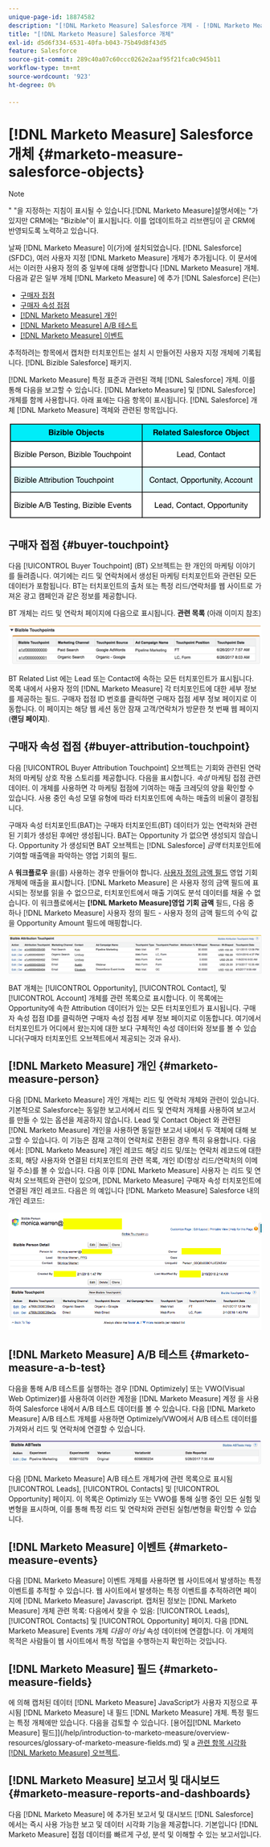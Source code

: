 ```yaml
---
unique-page-id: 18874582
description: "[!DNL Marketo Measure] Salesforce 개체 - [!DNL Marketo Measure]"
title: "[!DNL Marketo Measure] Salesforce 개체"
exl-id: d5d6f334-6531-40fa-b043-75b49d8f43d5
feature: Salesforce
source-git-commit: 289c40a07c60ccc0262e2aaf95f21fca0c945b11
workflow-type: tm+mt
source-wordcount: '923'
ht-degree: 0%

---
```


# [!DNL Marketo Measure] Salesforce 개체 {#marketo-measure-salesforce-objects}

>[!NOTE]
>
>&quot; &quot;을 지정하는 지침이 표시될 수 있습니다.[!DNL Marketo Measure]설명서에는 &quot;가 있지만 CRM에는 &quot;Bizible&quot;이 표시됩니다. 이를 업데이트하고 리브랜딩이 곧 CRM에 반영되도록 노력하고 있습니다.

날짜 [!DNL Marketo Measure] 이(가)에 설치되었습니다. [!DNL Salesforce] (SFDC), 여러 사용자 지정 [!DNL Marketo Measure] 개체가 추가됩니다. 이 문서에서는 이러한 사용자 정의 중 일부에 대해 설명합니다 [!DNL Marketo Measure] 개체. 다음과 같은 일부 개체 [!DNL Marketo Measure] 에 추가 [!DNL Salesforce] 은(는)

* [구매자 접점](#touchpoint)
* [구매자 속성 접점](#attribution)
* [[!DNL Marketo Measure] 개인](#person)
* [[!DNL Marketo Measure] A/B 테스트](#ab)
* [[!DNL Marketo Measure] 이벤트](#events)

추적하려는 항목에서 캡처한 터치포인트는 설치 시 만들어진 사용자 지정 개체에 기록됩니다. [!DNL Bizible Salesforce] 패키지.

[!DNL Marketo Measure] 특정 표준과 관련된 객체 [!DNL Salesforce] 개체. 이를 통해 다음을 보고할 수 있습니다. [!DNL Marketo Measure] 및 [!DNL Salesforce] 개체를 함께 사용합니다. 아래 표에는 다음 항목이 표시됩니다. [!DNL Salesforce] 개체 [!DNL Marketo Measure] 객체와 관련된 항목입니다.

![](assets/1-1.png)

## 구매자 접점 {#buyer-touchpoint}

다음 [!UICONTROL Buyer Touchpoint] (BT) 오브젝트는 한 개인의 마케팅 이야기를 들려줍니다. 여기에는 리드 및 연락처에서 생성된 마케팅 터치포인트와 관련된 모든 데이터가 포함됩니다. BT는 터치포인트의 출처 또는 특정 리드/연락처를 웹 사이트로 가져온 광고 캠페인과 같은 정보를 제공합니다.

BT 개체는 리드 및 연락처 페이지에 다음으로 표시됩니다. **관련 목록** (아래 이미지 참조)

![](assets/2-1.png)

BT Related List 에는 Lead 또는 Contact에 속하는 모든 터치포인트가 표시됩니다. 목록 내에서 사용자 정의 [!DNL Marketo Measure] 각 터치포인트에 대한 세부 정보를 제공하는 필드. 구매자 접점 ID 번호를 클릭하면 구매자 접점 세부 정보 페이지로 이동합니다. 이 페이지는 해당 웹 세션 동안 잠재 고객/연락처가 방문한 첫 번째 웹 페이지(**랜딩 페이지**).

## 구매자 속성 접점 {#buyer-attribution-touchpoint}

다음 [!UICONTROL Buyer Attribution Touchpoint] 오브젝트는 기회와 관련된 연락처의 마케팅 상호 작용 스토리를 제공합니다. 다음을 표시합니다. *속성* 마케팅 접점 관련 데이터. 이 개체를 사용하면 각 마케팅 접점에 기여하는 매출 크레딧의 양을 확인할 수 있습니다. 사용 중인 속성 모델 유형에 따라 터치포인트에 속하는 매출의 비율이 결정됩니다.

구매자 속성 터치포인트(BAT)는 구매자 터치포인트(BT) 데이터가 있는 연락처와 관련된 기회가 생성된 후에만 생성됩니다. BAT는 Opportunity 가 없으면 생성되지 않습니다. Opportunity 가 생성되면 BAT 오브젝트는 [!DNL Salesforce] *금액* 터치포인트에 기여할 매출액을 파악하는 영업 기회의 필드.

A **워크플로우** 을(를) 사용하는 경우 만들어야 합니다. [사용자 정의 금액 필드](/help/advanced-marketo-measure-features/custom-revenue-amount/using-a-custom-revenue-amount-field.md) 영업 기회 개체에 매출을 표시합니다. [!DNL Marketo Measure] 은 사용자 정의 금액 필드에 표시되는 정보를 읽을 수 없으므로, 터치포인트에서 매출 기여도 분석 데이터를 채울 수 없습니다. 이 워크플로에서는 **[!DNL Marketo Measure]영업 기회 금액** 필드, 다음 중 하나 [!DNL Marketo Measure] 사용자 정의 필드 - 사용자 정의 금액 필드의 수익 값을 Opportunity Amount 필드에 매핑합니다.

![](assets/3-1.png)

BAT 개체는 [!UICONTROL Opportunity], [!UICONTROL Contact], 및 [!UICONTROL Account] 개체를 관련 목록으로 표시합니다. 이 목록에는 Opportunity에 속한 Attribution 데이터가 있는 모든 터치포인트가 표시됩니다. 구매자 속성 접점 ID를 클릭하면 구매자 속성 접점 세부 정보 페이지로 이동합니다. 여기에서 터치포인트가 어디에서 왔는지에 대한 보다 구체적인 속성 데이터와 정보를 볼 수 있습니다(구매자 터치포인트 오브젝트에서 제공되는 것과 유사).

## [!DNL Marketo Measure] 개인 {#marketo-measure-person}

다음 [!DNL Marketo Measure] 개인 개체는 리드 및 연락처 개체와 관련이 있습니다. 기본적으로 Salesforce는 동일한 보고서에서 리드 및 연락처 개체를 사용하여 보고서를 만들 수 있는 옵션을 제공하지 않습니다. Lead 및 Contact Object 와 관련된 [!DNL Marketo Measure] 개인을 사용하면 동일한 보고서 내에서 두 객체에 대해 보고할 수 있습니다. 이 기능은 잠재 고객이 연락처로 전환된 경우 특히 유용합니다. 다음에서: [!DNL Marketo Measure] 개인 레코드 해당 리드 및/또는 연락처 레코드에 대한 조회, 해당 사용자와 연결된 터치포인트의 관련 목록, 개인 ID(항상 리드/연락처의 이메일 주소)를 볼 수 있습니다. 다음 이후 [!DNL Marketo Measure] 사용자 는 리드 및 연락처 오브젝트와 관련이 있으며, [!DNL Marketo Measure] 구매자 속성 터치포인트에 연결된 개인 레코드. 다음은 의 예입니다 [!DNL Marketo Measure] Salesforce 내의 개인 레코드:

![](assets/4.png)

## [!DNL Marketo Measure] A/B 테스트 {#marketo-measure-a-b-test}

다음을 통해 A/B 테스트를 실행하는 경우 [!DNL Optimizely] 또는 VWO(Visual Web Optimizer)를 사용하여 이러한 계정을 [!DNL Marketo Measure] 계정 을 사용하여 Salesforce 내에서 A/B 테스트 데이터를 볼 수 있습니다. 다음 [!DNL Marketo Measure] A/B 테스트 개체를 사용하면 Optimizely/VWO에서 A/B 테스트 데이터를 가져와서 리드 및 연락처에 연결할 수 있습니다.

![](assets/5.png)

다음 [!DNL Marketo Measure] A/B 테스트 개체가에 관련 목록으로 표시됨 [!UICONTROL Leads], [!UICONTROL Contacts] 및 [!UICONTROL Opportunity] 페이지. 이 목록은 Optimizly 또는 VWO를 통해 실행 중인 모든 실험 및 변형을 표시하며, 이를 통해 특정 리드 및 연락처와 관련된 실험/변형을 확인할 수 있습니다.

## [!DNL Marketo Measure] 이벤트 {#marketo-measure-events}

다음 [!DNL Marketo Measure] 이벤트 개체를 사용하면 웹 사이트에서 발생하는 특정 이벤트를 추적할 수 있습니다. 웹 사이트에서 발생하는 특정 이벤트를 추적하려면 페이지에 [!DNL Marketo Measure] Javascript. 캡처된 정보는 [!DNL Marketo Measure] 개체 관련 목록: 다음에서 찾을 수 있음: [!UICONTROL Leads], [!UICONTROL Contacts] 및 [!UICONTROL Opportunity] 페이지. 다음 [!DNL Marketo Measure] Events 개체 *다음이 아님* 속성 데이터에 연결합니다. 이 개체의 목적은 사람들이 웹 사이트에서 특정 작업을 수행하는지 확인하는 것입니다.

## [!DNL Marketo Measure] 필드 {#marketo-measure-fields}

에 의해 캡처된 데이터 [!DNL Marketo Measure] JavaScript가 사용자 지정으로 푸시됨 [!DNL Marketo Measure] 내 필드 [!DNL Marketo Measure] 개체. 특정 필드는 특정 개체에만 있습니다. 다음을 검토할 수 있습니다. [용어집[!DNL Marketo Measure] 필드]](/help/introduction-to-marketo-measure/overview-resources/glossary-of-marketo-measure-fields.md) 및 a [관련 항목 시각화 [!DNL Marketo Measure] 오브젝트](/help/configuration-and-setup/marketo-measure-and-salesforce/marketo-measure-object-and-field-taxonomy.md).

## [!DNL Marketo Measure] 보고서 및 대시보드 {#marketo-measure-reports-and-dashboards}

다음 [!DNL Marketo Measure] 에 추가된 보고서 및 대시보드 [!DNL Salesforce] 에서는 즉시 사용 가능한 보고 및 데이터 시각화 기능을 제공합니다. 기본입니다 [!DNL Marketo Measure] 접점 데이터를 빠르게 구성, 분석 및 이해할 수 있는 보고서입니다.
